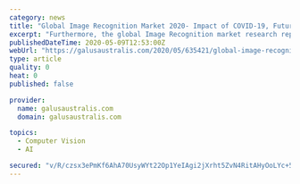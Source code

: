 ```yaml
---
category: news
title: "Global Image Recognition Market 2020- Impact of COVID-19, Future Growth Analysis and Challenges | Attrasoft Inc., Google, Catchroom, Hitachi Ltd."
excerpt: "Furthermore, the global Image Recognition market research report study focuses on important aspects such as product classification, important concepts, and other industry-specific parameters. This report also includes the key factors according to present business strategies and events such as alliances,"
publishedDateTime: 2020-05-09T12:53:00Z
webUrl: "https://galusaustralis.com/2020/05/635421/global-image-recognition-market-2020-impact-of-covid-19-future-growth-analysis-and-challenges-attrasoft-inc-google-catchroom-hitachi-ltd/"
type: article
quality: 0
heat: 0
published: false

provider:
  name: galusaustralis.com
  domain: galusaustralis.com

topics:
  - Computer Vision
  - AI

secured: "v/R/czsx3ePmKf6AhA70UsyWYt22Op1YeIAgi2jXrht5ZvN4RitAHyOoLYc+5YAXEx8qUiBjq9UQ9CeIZDd4DlhxTfhm7g8PMKyE1V2tIR5NFdqR8eNrEMY4ZGYxSbd1k4fFIy6vVV9gNVgiqMgn2vF8R2uuSpmwLbCKjAK6YqXiTp1OY/XB/KERX0GtXQ4Yr56MJHjtGtTIlCiCdMGu0sV8JXBM7TKOoBEmvnSGxUsWY2zzvwD0WLh7DiDnfWqeNkd0mnshqR6Q1sCZkyw+CMMUtG+5PGfWBXK2L25IRsw/tf6stAKsWClro0HsHUC8;TyWRhzNejMa0qUiMenPSBg=="
---
```



